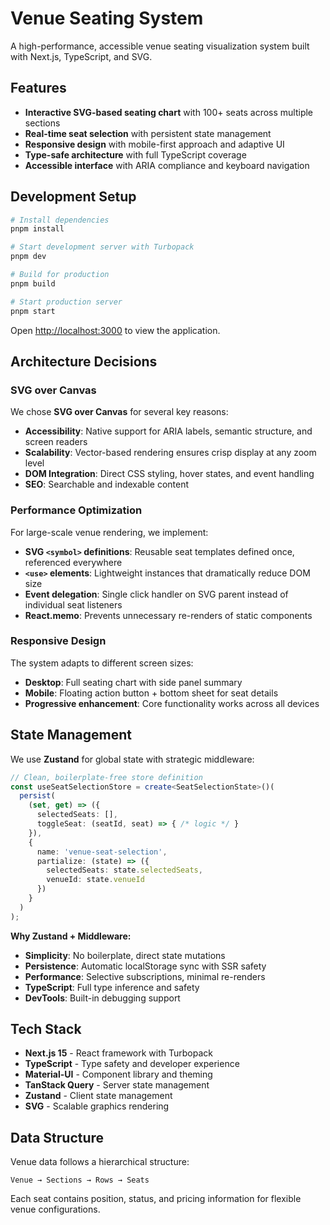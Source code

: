# Venue Seating System

A high-performance, accessible venue seating visualization system built with Next.js, TypeScript, and SVG.

## Features

- **Interactive SVG-based seating chart** with 100+ seats across multiple sections
- **Real-time seat selection** with persistent state management
- **Responsive design** with mobile-first approach and adaptive UI
- **Type-safe architecture** with full TypeScript coverage
- **Accessible interface** with ARIA compliance and keyboard navigation

## Development Setup

```bash
# Install dependencies
pnpm install

# Start development server with Turbopack
pnpm dev

# Build for production
pnpm build

# Start production server
pnpm start
```

Open [http://localhost:3000](http://localhost:3000) to view the application.

## Architecture Decisions

### SVG over Canvas
We chose **SVG over Canvas** for several key reasons:
- **Accessibility**: Native support for ARIA labels, semantic structure, and screen readers
- **Scalability**: Vector-based rendering ensures crisp display at any zoom level
- **DOM Integration**: Direct CSS styling, hover states, and event handling
- **SEO**: Searchable and indexable content

### Performance Optimization
For large-scale venue rendering, we implement:
- **SVG `<symbol>` definitions**: Reusable seat templates defined once, referenced everywhere
- **`<use>` elements**: Lightweight instances that dramatically reduce DOM size
- **Event delegation**: Single click handler on SVG parent instead of individual seat listeners
- **React.memo**: Prevents unnecessary re-renders of static components

### Responsive Design
The system adapts to different screen sizes:
- **Desktop**: Full seating chart with side panel summary
- **Mobile**: Floating action button + bottom sheet for seat details
- **Progressive enhancement**: Core functionality works across all devices

## State Management

We use **Zustand** for global state with strategic middleware:

```typescript
// Clean, boilerplate-free store definition
const useSeatSelectionStore = create<SeatSelectionState>()(
  persist(
    (set, get) => ({
      selectedSeats: [],
      toggleSeat: (seatId, seat) => { /* logic */ }
    }),
    {
      name: 'venue-seat-selection',
      partialize: (state) => ({ 
        selectedSeats: state.selectedSeats,
        venueId: state.venueId 
      })
    }
  )
);
```

**Why Zustand + Middleware:**
- **Simplicity**: No boilerplate, direct state mutations
- **Persistence**: Automatic localStorage sync with SSR safety
- **Performance**: Selective subscriptions, minimal re-renders
- **TypeScript**: Full type inference and safety
- **DevTools**: Built-in debugging support

## Tech Stack

- **Next.js 15** - React framework with Turbopack
- **TypeScript** - Type safety and developer experience
- **Material-UI** - Component library and theming
- **TanStack Query** - Server state management
- **Zustand** - Client state management
- **SVG** - Scalable graphics rendering

## Data Structure

Venue data follows a hierarchical structure:
```
Venue → Sections → Rows → Seats
```

Each seat contains position, status, and pricing information for flexible venue configurations.
